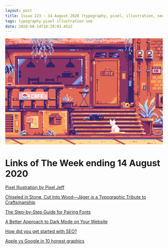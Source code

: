 ```yaml
---
layout: post
title: Issue 223 - 14 August 2020 (typography, pixel, illustration, seo, css)
tags: typography pixel illustration seo
date: 2020-08-14T18:29:03.452Z
---
```

![Pixel Illustration by Pixel Jeff](/assets/uploads/issue-223.gif "Pixel Illustration by Pixel Jeff")

# Links of The Week ending 14 August 2020

<a href="https://jefflin276.wixsite.com/pixeljeff" title="Pixel Illustration by Pixel Jeff" alt="Pixel Illustration by Pixel Jeff" target="_blank">Pixel Illustration by Pixel Jeff</a>

<a href="https://eyeondesign.aiga.org/chiseled-in-stone-cut-into-wood-jager-is-a-typographic-tribute-to-craftsmanship/" title="Jäger" alt="Jäger" target="_blank">Chiseled in Stone, Cut Into Wood—Jäger is a Typographic Tribute to Craftsmanship</a>

<a href="https://learnui.design/blog/guide-pairing-fonts.html" title="The Step-by-Step Guide for Pairing Fonts" alt="The Step-by-Step Guide for Pairing Fonts" target="_blank">The Step-by-Step Guide for Pairing Fonts</a>

<a href="https://livecodestream.dev/post/2020-08-06-a-better-approach-to-dark-mode-on-your-website/" title="A Better Approach to Dark Mode on Your Website" alt="A Better Approach to Dark Mode on Your Website" target="_blank">A Better Approach to Dark Mode on Your Website</a>

<a href="https://www.indiehackers.com/post/how-did-you-get-started-with-seo-64dbd4550c" title="How did you get started with SEO?
" alt="How did you get started with SEO?
" target="_blank">How did you get started with SEO?
</a>

<a href="https://uxdesign.cc/apple-vs-google-in-10-honest-graphics-8d6dff8b1dc6" title="Apple vs Google in 10 honest graphics" alt="v" target="_blank">Apple vs Google in 10 honest graphics</a>